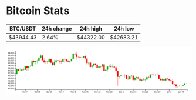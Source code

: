 # Bitcoin Stats

BTC/USDT|24h change|24h high|24h low|
|---|---|---|---|
|$43944.43|2.64%|$44322.00|$42683.21|

<img src="./chart.svg">

